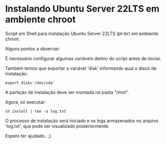 # Instalando Ubuntu Server 22LTS em ambiente chroot

Script em Shell para instalação Ubuntu Server 22LTS (pt-br) em ambiente chroot.

Alguns pontos a observar:

É necessário configurar algumas variáveis dentro do script antes de iniciar.  

Também temos que exportar a variável 'disk' informando qual o disco de instalação:

```
export disk='/dev/sda'
```

A partição de instalação deve ser montada na pasta "/mnt".  

Agora, só executar:

```
sh install | tee -a log.txt
```

O processo de instalação será iniciado e os logs armazenados no arquivo 'log.txt', que pode ser visualizado posteriormente.

Espero ter ajudado.. ;)
